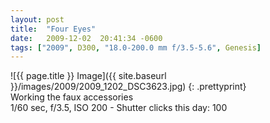 ```yaml
---
layout: post
title:  "Four Eyes"
date:   2009-12-02  20:41:34 -0600
tags: ["2009", D300, "18.0-200.0 mm f/3.5-5.6", Genesis]
---
```

![{{ page.title }} Image]({{ site.baseurl }}/images/2009/2009_1202_DSC3623.jpg)
{: .prettyprint}  
Working the faux accessories  
1/60 sec, f/3.5, ISO 200 - Shutter clicks this day: 100